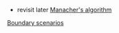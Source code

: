 - revisit later
[Manacher's algorithm](https://github.com/kaederg/leet-code-log/blob/master/longest-palindromic-substring.md#manachers-algorithm)

[Boundary scenarios](https://github.com/kaederg/leet-code-log/blob/master/median-of-two-sorted-arrays.md#optimized-approach)
